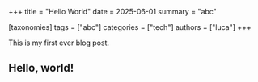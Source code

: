 +++
title = "Hello World"
date = 2025-06-01
summary = "abc"

[taxonomies]
tags = ["abc"]
categories = ["tech"]
authors = ["luca"]
+++

This is my first ever blog post. 

## Hello, world!
